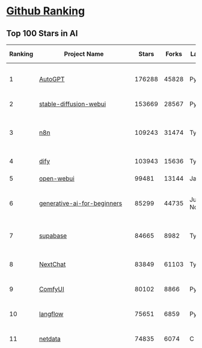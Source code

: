 [Github Ranking](../README.md)
==========

## Top 100 Stars in AI

| Ranking | Project Name | Stars | Forks | Language | Open Issues | Description | Last Commit |
| ------- | ------------ | ----- | ----- | -------- | ----------- | ----------- | ----------- |
| 1 | [AutoGPT](https://github.com/Significant-Gravitas/AutoGPT) | 176288 | 45828 | Python | 141 | AutoGPT is the vision of accessible AI for everyone, to use and to build on. Our mission is to provide the tools, so that you can focus on what matters. | 2025-06-20T02:02:35Z |
| 2 | [stable-diffusion-webui](https://github.com/AUTOMATIC1111/stable-diffusion-webui) | 153669 | 28567 | Python | 2348 | Stable Diffusion web UI | 2025-05-03T06:17:03Z |
| 3 | [n8n](https://github.com/n8n-io/n8n) | 109243 | 31474 | TypeScript | 610 | Fair-code workflow automation platform with native AI capabilities. Combine visual building with custom code, self-host or cloud, 400+ integrations. | 2025-06-19T22:47:37Z |
| 4 | [dify](https://github.com/langgenius/dify) | 103943 | 15636 | TypeScript | 668 | Production-ready platform for agentic workflow development. | 2025-06-20T02:34:49Z |
| 5 | [open-webui](https://github.com/open-webui/open-webui) | 99481 | 13144 | JavaScript | 153 | User-friendly AI Interface (Supports Ollama, OpenAI API, ...) | 2025-06-19T14:39:02Z |
| 6 | [generative-ai-for-beginners](https://github.com/microsoft/generative-ai-for-beginners) | 85299 | 44735 | Jupyter Notebook | 6 | 21 Lessons, Get Started Building with Generative AI  🔗 https://microsoft.github.io/generative-ai-for-beginners/ | 2025-06-16T03:31:07Z |
| 7 | [supabase](https://github.com/supabase/supabase) | 84665 | 8982 | TypeScript | 271 | The Postgres development platform. Supabase gives you a dedicated Postgres database to build your web, mobile, and AI applications. | 2025-06-20T03:38:29Z |
| 8 | [NextChat](https://github.com/ChatGPTNextWeb/NextChat) | 83849 | 61103 | TypeScript | 636 | ✨ Light and Fast AI Assistant. Support: Web \| iOS \| MacOS \| Android \|  Linux \| Windows | 2025-06-19T12:18:29Z |
| 9 | [ComfyUI](https://github.com/comfyanonymous/ComfyUI) | 80102 | 8866 | Python | 2352 | The most powerful and modular diffusion model GUI, api and backend with a graph/nodes interface. | 2025-06-19T22:50:07Z |
| 10 | [langflow](https://github.com/langflow-ai/langflow) | 75651 | 6859 | Python | 421 | Langflow is a powerful tool for building and deploying AI-powered agents and workflows. | 2025-06-19T22:26:48Z |
| 11 | [netdata](https://github.com/netdata/netdata) | 74835 | 6074 | C | 163 | The fastest path to AI-powered full stack observability, even for lean teams. | 2025-06-20T00:23:50Z |
| 12 | [funNLP](https://github.com/fighting41love/funNLP) | 74199 | 14881 | Python | 33 | 中英文敏感词、语言检测、中外手机/电话归属地/运营商查询、名字推断性别、手机号抽取、身份证抽取、邮箱抽取、中日文人名库、中文缩写库、拆字词典、词汇情感值、停用词、反动词表、暴恐词表、繁简体转换、英文模拟中文发音、汪峰歌词生成器、职业名称词库、同义词库、反义词库、否定词库、汽车品牌词库、汽车零件词库、连续英文切割、各种中文词向量、公司名字大全、古诗词库、IT词库、财经词库、成语词库、地名词库、历史名人词库、诗词词库、医学词库、饮食词库、法律词库、汽车词库、动物词库、中文聊天语料、中文谣言数据、百度中文问答数据集、句子相似度匹配算法集合、bert资源、文本生成&摘要相关工具、cocoNLP信息抽取工具、国内电话号码正则匹配、清华大学XLORE:中英文跨语言百科知识图谱、清华大学人工智能技术系列报告、自然语言生成、NLU太难了系列、自动对联数据及机器人、用户名黑名单列表、罪名法务名词及分类模型、微信公众号语料、cs224n深度学习自然语言处理课程、中文手写汉字识别、中文自然语言处理 语料/数据集、变量命名神器、分词语料库+代码、任务型对话英文数据集、ASR 语音数据集 + 基于深度学习的中文语音识别系统、笑声检测器、Microsoft多语言数字/单位/如日期时间识别包、中华新华字典数据库及api(包括常用歇后语、成语、词语和汉字)、文档图谱自动生成、SpaCy 中文模型、Common Voice语音识别数据集新版、神经网络关系抽取、基于bert的命名实体识别、关键词(Keyphrase)抽取包pke、基于医疗领域知识图谱的问答系统、基于依存句法与语义角色标注的事件三元组抽取、依存句法分析4万句高质量标注数据、cnocr：用来做中文OCR的Python3包、中文人物关系知识图谱项目、中文nlp竞赛项目及代码汇总、中文字符数据、speech-aligner: 从“人声语音”及其“语言文本”产生音素级别时间对齐标注的工具、AmpliGraph: 知识图谱表示学习(Python)库：知识图谱概念链接预测、Scattertext 文本可视化(python)、语言/知识表示工具：BERT & ERNIE、中文对比英文自然语言处理NLP的区别综述、Synonyms中文近义词工具包、HarvestText领域自适应文本挖掘工具（新词发现-情感分析-实体链接等）、word2word：(Python)方便易用的多语言词-词对集：62种语言/3,564个多语言对、语音识别语料生成工具：从具有音频/字幕的在线视频创建自动语音识别(ASR)语料库、构建医疗实体识别的模型（包含词典和语料标注）、单文档非监督的关键词抽取、Kashgari中使用gpt-2语言模型、开源的金融投资数据提取工具、文本自动摘要库TextTeaser: 仅支持英文、人民日报语料处理工具集、一些关于自然语言的基本模型、基于14W歌曲知识库的问答尝试--功能包括歌词接龙and已知歌词找歌曲以及歌曲歌手歌词三角关系的问答、基于Siamese bilstm模型的相似句子判定模型并提供训练数据集和测试数据集、用Transformer编解码模型实现的根据Hacker News文章标题自动生成评论、用BERT进行序列标记和文本分类的模板代码、LitBank：NLP数据集——支持自然语言处理和计算人文学科任务的100部带标记英文小说语料、百度开源的基准信息抽取系统、虚假新闻数据集、Facebook: LAMA语言模型分析，提供Transformer-XL/BERT/ELMo/GPT预训练语言模型的统一访问接口、CommonsenseQA：面向常识的英文QA挑战、中文知识图谱资料、数据及工具、各大公司内部里大牛分享的技术文档 PDF 或者 PPT、自然语言生成SQL语句（英文）、中文NLP数据增强（EDA）工具、英文NLP数据增强工具 、基于医药知识图谱的智能问答系统、京东商品知识图谱、基于mongodb存储的军事领域知识图谱问答项目、基于远监督的中文关系抽取、语音情感分析、中文ULMFiT-情感分析-文本分类-语料及模型、一个拍照做题程序、世界各国大规模人名库、一个利用有趣中文语料库 qingyun 训练出来的中文聊天机器人、中文聊天机器人seqGAN、省市区镇行政区划数据带拼音标注、教育行业新闻语料库包含自动文摘功能、开放了对话机器人-知识图谱-语义理解-自然语言处理工具及数据、中文知识图谱：基于百度百科中文页面-抽取三元组信息-构建中文知识图谱、masr: 中文语音识别-提供预训练模型-高识别率、Python音频数据增广库、中文全词覆盖BERT及两份阅读理解数据、ConvLab：开源多域端到端对话系统平台、中文自然语言处理数据集、基于最新版本rasa搭建的对话系统、基于TensorFlow和BERT的管道式实体及关系抽取、一个小型的证券知识图谱/知识库、复盘所有NLP比赛的TOP方案、OpenCLaP：多领域开源中文预训练语言模型仓库、UER：基于不同语料+编码器+目标任务的中文预训练模型仓库、中文自然语言处理向量合集、基于金融-司法领域(兼有闲聊性质)的聊天机器人、g2pC：基于上下文的汉语读音自动标记模块、Zincbase 知识图谱构建工具包、诗歌质量评价/细粒度情感诗歌语料库、快速转化「中文数字」和「阿拉伯数字」、百度知道问答语料库、基于知识图谱的问答系统、jieba_fast 加速版的jieba、正则表达式教程、中文阅读理解数据集、基于BERT等最新语言模型的抽取式摘要提取、Python利用深度学习进行文本摘要的综合指南、知识图谱深度学习相关资料整理、维基大规模平行文本语料、StanfordNLP 0.2.0：纯Python版自然语言处理包、NeuralNLP-NeuralClassifier：腾讯开源深度学习文本分类工具、端到端的封闭域对话系统、中文命名实体识别：NeuroNER vs. BertNER、新闻事件线索抽取、2019年百度的三元组抽取比赛：“科学空间队”源码、基于依存句法的开放域文本知识三元组抽取和知识库构建、中文的GPT2训练代码、ML-NLP - 机器学习(Machine Learning)NLP面试中常考到的知识点和代码实现、nlp4han:中文自然语言处理工具集(断句/分词/词性标注/组块/句法分析/语义分析/NER/N元语法/HMM/代词消解/情感分析/拼写检查、XLM：Facebook的跨语言预训练语言模型、用基于BERT的微调和特征提取方法来进行知识图谱百度百科人物词条属性抽取、中文自然语言处理相关的开放任务-数据集-当前最佳结果、CoupletAI - 基于CNN+Bi-LSTM+Attention 的自动对对联系统、抽象知识图谱、MiningZhiDaoQACorpus - 580万百度知道问答数据挖掘项目、brat rapid annotation tool: 序列标注工具、大规模中文知识图谱数据：1.4亿实体、数据增强在机器翻译及其他nlp任务中的应用及效果、allennlp阅读理解:支持多种数据和模型、PDF表格数据提取工具 、 Graphbrain：AI开源软件库和科研工具，目的是促进自动意义提取和文本理解以及知识的探索和推断、简历自动筛选系统、基于命名实体识别的简历自动摘要、中文语言理解测评基准，包括代表性的数据集&基准模型&语料库&排行榜、树洞 OCR 文字识别 、从包含表格的扫描图片中识别表格和文字、语声迁移、Python口语自然语言处理工具集(英文)、 similarity：相似度计算工具包，java编写、海量中文预训练ALBERT模型 、Transformers 2.0 、基于大规模音频数据集Audioset的音频增强 、Poplar：网页版自然语言标注工具、图片文字去除，可用于漫画翻译 、186种语言的数字叫法库、Amazon发布基于知识的人-人开放领域对话数据集 、中文文本纠错模块代码、繁简体转换 、 Python实现的多种文本可读性评价指标、类似于人名/地名/组织机构名的命名体识别数据集 、东南大学《知识图谱》研究生课程(资料)、. 英文拼写检查库 、 wwsearch是企业微信后台自研的全文检索引擎、CHAMELEON：深度学习新闻推荐系统元架构 、 8篇论文梳理BERT相关模型进展与反思、DocSearch：免费文档搜索引擎、 LIDA：轻量交互式对话标注工具 、aili - the fastest in-memory index in the East 东半球最快并发索引 、知识图谱车音工作项目、自然语言生成资源大全 、中日韩分词库mecab的Python接口库、中文文本摘要/关键词提取、汉字字符特征提取器 (featurizer)，提取汉字的特征（发音特征、字形特征）用做深度学习的特征、中文生成任务基准测评 、中文缩写数据集、中文任务基准测评 - 代表性的数据集-基准(预训练)模型-语料库-baseline-工具包-排行榜、PySS3：面向可解释AI的SS3文本分类器机器可视化工具 、中文NLP数据集列表、COPE - 格律诗编辑程序、doccano：基于网页的开源协同多语言文本标注工具 、PreNLP：自然语言预处理库、简单的简历解析器，用来从简历中提取关键信息、用于中文闲聊的GPT2模型：GPT2-chitchat、基于检索聊天机器人多轮响应选择相关资源列表(Leaderboards、Datasets、Papers)、(Colab)抽象文本摘要实现集锦(教程 、词语拼音数据、高效模糊搜索工具、NLP数据增广资源集、微软对话机器人框架 、 GitHub Typo Corpus：大规模GitHub多语言拼写错误/语法错误数据集、TextCluster：短文本聚类预处理模块 Short text cluster、面向语音识别的中文文本规范化、BLINK：最先进的实体链接库、BertPunc：基于BERT的最先进标点修复模型、Tokenizer：快速、可定制的文本词条化库、中文语言理解测评基准，包括代表性的数据集、基准(预训练)模型、语料库、排行榜、spaCy 医学文本挖掘与信息提取 、 NLP任务示例项目代码集、 python拼写检查库、chatbot-list - 行业内关于智能客服、聊天机器人的应用和架构、算法分享和介绍、语音质量评价指标(MOSNet, BSSEval, STOI, PESQ, SRMR)、 用138GB语料训练的法文RoBERTa预训练语言模型 、BERT-NER-Pytorch：三种不同模式的BERT中文NER实验、无道词典 - 有道词典的命令行版本，支持英汉互查和在线查询、2019年NLP亮点回顾、 Chinese medical dialogue data 中文医疗对话数据集 、最好的汉字数字(中文数字)-阿拉伯数字转换工具、 基于百科知识库的中文词语多词义/义项获取与特定句子词语语义消歧、awesome-nlp-sentiment-analysis - 情感分析、情绪原因识别、评价对象和评价词抽取、LineFlow：面向所有深度学习框架的NLP数据高效加载器、中文医学NLP公开资源整理 、MedQuAD：(英文)医学问答数据集、将自然语言数字串解析转换为整数和浮点数、Transfer Learning in Natural Language Processing (NLP) 、面向语音识别的中文/英文发音辞典、Tokenizers：注重性能与多功能性的最先进分词器、CLUENER 细粒度命名实体识别 Fine Grained Named Entity Recognition、 基于BERT的中文命名实体识别、中文谣言数据库、NLP数据集/基准任务大列表、nlp相关的一些论文及代码, 包括主题模型、词向量(Word Embedding)、命名实体识别(NER)、文本分类(Text Classificatin)、文本生成(Text Generation)、文本相似性(Text Similarity)计算等，涉及到各种与nlp相关的算法，基于keras和tensorflow 、Python文本挖掘/NLP实战示例、 Blackstone：面向非结构化法律文本的spaCy pipeline和NLP模型通过同义词替换实现文本“变脸” 、中文 预训练 ELECTREA 模型: 基于对抗学习 pretrain Chinese Model 、albert-chinese-ner - 用预训练语言模型ALBERT做中文NER 、基于GPT2的特定主题文本生成/文本增广、开源预训练语言模型合集、多语言句向量包、编码、标记和实现：一种可控高效的文本生成方法、 英文脏话大列表 、attnvis：GPT2、BERT等transformer语言模型注意力交互可视化、CoVoST：Facebook发布的多语种语音-文本翻译语料库，包括11种语言(法语、德语、荷兰语、俄语、西班牙语、意大利语、土耳其语、波斯语、瑞典语、蒙古语和中文)的语音、文字转录及英文译文、Jiagu自然语言处理工具 - 以BiLSTM等模型为基础，提供知识图谱关系抽取 中文分词 词性标注 命名实体识别 情感分析 新词发现 关键词 文本摘要 文本聚类等功能、用unet实现对文档表格的自动检测，表格重建、NLP事件提取文献资源列表 、 金融领域自然语言处理研究资源大列表、CLUEDatasetSearch - 中英文NLP数据集：搜索所有中文NLP数据集，附常用英文NLP数据集 、medical_NER - 中文医学知识图谱命名实体识别 、(哈佛)讲因果推理的免费书、知识图谱相关学习资料/数据集/工具资源大列表、Forte：灵活强大的自然语言处理pipeline工具集 、Python字符串相似性算法库、PyLaia：面向手写文档分析的深度学习工具包、TextFooler：针对文本分类/推理的对抗文本生成模块、Haystack：灵活、强大的可扩展问答(QA)框架、中文关键短语抽取工具 | 2024-05-10T07:38:24Z |
| 13 | [Deep-Live-Cam](https://github.com/hacksider/Deep-Live-Cam) | 71150 | 10157 | Python | 90 | real time face swap and one-click video deepfake with only a single image | 2025-06-17T13:12:37Z |
| 14 | [AppFlowy](https://github.com/AppFlowy-IO/AppFlowy) | 63960 | 4360 | Dart | 947 | Bring projects, wikis, and teams together with AI. AppFlowy is the AI collaborative workspace where you achieve more without losing control of your data. The leading open source Notion alternative. | 2025-06-17T05:39:19Z |
| 15 | [browser-use](https://github.com/browser-use/browser-use) | 63572 | 7212 | Python | 431 | 🌐 Make websites accessible for AI agents. Automate tasks online with ease. | 2025-06-19T23:21:57Z |
| 16 | [lobe-chat](https://github.com/lobehub/lobe-chat) | 62635 | 13028 | TypeScript | 775 | 🤯 Lobe Chat - an open-source, modern design AI chat framework. Supports multiple AI providers (OpenAI / Claude 4 / Gemini / DeepSeek / Ollama / Qwen), Knowledge Base (file upload / knowledge management / RAG ), Multi-Modal (Plugins / Artifacts / MCP) and thinking. One-click FREE deployment of your private ChatGPT/ Claude / DeepSeek application. | 2025-06-20T03:49:38Z |
| 17 | [system-prompts-and-models-of-ai-tools](https://github.com/x1xhlol/system-prompts-and-models-of-ai-tools) | 58842 | 17773 | None | 19 | FULL v0, Cursor, Manus, Same.dev, Lovable, Devin, Replit Agent, Windsurf Agent, VSCode Agent, Dia Browser & Trae AI (And other Open Sourced) System Prompts, Tools & AI Models. | 2025-06-18T05:23:36Z |
| 18 | [ragflow](https://github.com/infiniflow/ragflow) | 57125 | 5612 | Python | 2255 | RAGFlow is an open-source RAG (Retrieval-Augmented Generation) engine based on deep document understanding. | 2025-06-20T03:13:00Z |
| 19 | [MetaGPT](https://github.com/FoundationAgents/MetaGPT) | 56533 | 6778 | Python | 26 | 🌟 The Multi-Agent Framework: First AI Software Company, Towards Natural Language Programming | 2025-06-13T14:15:25Z |
| 20 | [awesome-mcp-servers](https://github.com/punkpeye/awesome-mcp-servers) | 55917 | 4254 | None | 26 | A collection of MCP servers. | 2025-06-19T03:53:19Z |
| 21 | [gpt-engineer](https://github.com/AntonOsika/gpt-engineer) | 54354 | 7174 | Python | 24 | CLI platform to experiment with codegen. Precursor to: https://lovable.dev | 2025-05-14T10:15:10Z |
| 22 | [ChatGPT](https://github.com/lencx/ChatGPT) | 53850 | 6123 | Rust | 807 | 🔮 ChatGPT Desktop Application (Mac, Windows and Linux) | 2024-08-29T17:58:11Z |
| 23 | [LLaMA-Factory](https://github.com/hiyouga/LLaMA-Factory) | 52619 | 6441 | Python | 491 | Unified Efficient Fine-Tuning of 100+ LLMs & VLMs (ACL 2024) | 2025-06-19T19:38:45Z |
| 24 | [meilisearch](https://github.com/meilisearch/meilisearch) | 51945 | 2079 | Rust | 196 | A lightning-fast search engine API bringing AI-powered hybrid search to your sites and applications. | 2025-06-19T09:02:00Z |
| 25 | [LLMs-from-scratch](https://github.com/rasbt/LLMs-from-scratch) | 51426 | 7496 | Jupyter Notebook | 8 | Implement a ChatGPT-like LLM in PyTorch from scratch, step by step | 2025-06-19T23:56:49Z |
| 26 | [autogen](https://github.com/microsoft/autogen) | 46199 | 7005 | Python | 387 | A programming framework for agentic AI 🤖 PyPi: autogen-agentchat Discord: https://aka.ms/autogen-discord Office Hour: https://aka.ms/autogen-officehour | 2025-06-19T03:50:02Z |
| 27 | [crawl4ai](https://github.com/unclecode/crawl4ai) | 45944 | 4370 | Python | 155 | 🚀🤖 Crawl4AI: Open-source LLM Friendly Web Crawler & Scraper. Don't be shy, join here: https://discord.gg/jP8KfhDhyN | 2025-06-18T17:05:57Z |
| 28 | [anything-llm](https://github.com/Mintplex-Labs/anything-llm) | 45487 | 4529 | JavaScript | 264 | The all-in-one Desktop & Docker AI application with built-in RAG, AI agents, No-code agent builder, MCP compatibility,  and more. | 2025-06-18T21:30:35Z |
| 29 | [awesome-llm-apps](https://github.com/Shubhamsaboo/awesome-llm-apps) | 44580 | 5022 | Python | 3 | Collection of awesome LLM apps with AI Agents and RAG using OpenAI, Anthropic, Gemini and opensource models. | 2025-06-20T02:40:13Z |
| 30 | [JeecgBoot](https://github.com/jeecgboot/JeecgBoot) | 43059 | 15396 | Java | 32 | 🔥集成完善AIGC应用的低代码平台，旨在帮助企业快速实现低代码开发和构建、部署个性化的 AI 应用。 前后端分离 SpringBoot，SpringCloud，Ant Design&Vue3，Mybatis，Shiro！强大的代码生成器让前后端代码一键生成，无需写任何代码! 成套AI大模型功能: AI模型管理、AI应用、知识库、AI流程编排、AI对话助手等； | 2025-06-13T07:56:40Z |
| 31 | [OpenBB](https://github.com/OpenBB-finance/OpenBB) | 42042 | 3786 | Python | 42 | Investment Research for Everyone, Everywhere. | 2025-06-15T05:50:42Z |
| 32 | [ClickHouse](https://github.com/ClickHouse/ClickHouse) | 41276 | 7398 | C++ | 4142 | ClickHouse® is a real-time analytics database management system | 2025-06-20T03:12:47Z |
| 33 | [kong](https://github.com/Kong/kong) | 41086 | 4939 | Lua | 68 | 🦍 The Cloud-Native API Gateway and AI Gateway. | 2025-06-19T10:51:12Z |
| 34 | [ailearning](https://github.com/apachecn/ailearning) | 41016 | 11568 | Python | 2 | AiLearning：数据分析+机器学习实战+线性代数+PyTorch+NLTK+TF2 | 2024-11-12T16:21:55Z |
| 35 | [ColossalAI](https://github.com/hpcaitech/ColossalAI) | 40976 | 4522 | Python | 428 | Making large AI models cheaper, faster and more accessible | 2025-06-19T07:14:29Z |
| 36 | [airflow](https://github.com/apache/airflow) | 40630 | 15181 | Python | 1158 | Apache Airflow - A platform to programmatically author, schedule, and monitor workflows | 2025-06-20T03:32:44Z |
| 37 | [Flowise](https://github.com/FlowiseAI/Flowise) | 40336 | 20678 | TypeScript | 533 | Build AI Agents, Visually | 2025-06-19T17:37:29Z |
| 38 | [firecrawl](https://github.com/mendableai/firecrawl) | 40258 | 3763 | TypeScript | 182 | 🔥 Turn entire websites into LLM-ready markdown or structured data. Scrape, crawl and extract with a single API. | 2025-06-19T14:59:46Z |
| 39 | [GitHubDaily](https://github.com/GitHubDaily/GitHubDaily) | 38542 | 4027 | None | 369 | 坚持分享 GitHub 上高质量、有趣实用的开源技术教程、开发者工具、编程网站、技术资讯。A list cool, interesting projects of GitHub. | 2025-03-20T08:54:47Z |
| 40 | [AI-For-Beginners](https://github.com/microsoft/AI-For-Beginners) | 38043 | 7137 | Jupyter Notebook | 24 | 12 Weeks, 24 Lessons, AI for All! | 2025-06-17T08:21:39Z |
| 41 | [quivr](https://github.com/QuivrHQ/quivr) | 38020 | 3645 | Python | 1 | Opiniated RAG for integrating GenAI in your apps 🧠   Focus on your product rather than the RAG. Easy integration in existing products with customisation!  Any LLM: GPT4, Groq, Llama. Any Vectorstore: PGVector, Faiss. Any Files. Anyway you want.  | 2025-06-19T13:03:05Z |
| 42 | [chatgpt-on-wechat](https://github.com/zhayujie/chatgpt-on-wechat) | 37782 | 9297 | Python | 292 | 基于大模型搭建的聊天机器人，同时支持 微信公众号、企业微信应用、飞书、钉钉 等接入，可选择ChatGPT/Claude/DeepSeek/文心一言/讯飞星火/通义千问/ Gemini/GLM-4/Kimi/LinkAI，能处理文本、语音和图片，访问操作系统和互联网，支持基于自有知识库进行定制企业智能客服。 | 2025-06-15T09:44:55Z |
| 43 | [photoprism](https://github.com/photoprism/photoprism) | 37683 | 2094 | Go | 426 | AI-Powered Photos App for the Decentralized Web 🌈💎✨ | 2025-06-19T23:25:34Z |
| 44 | [ray](https://github.com/ray-project/ray) | 37613 | 6491 | Python | 3812 | Ray is an AI compute engine. Ray consists of a core distributed runtime and a set of AI Libraries for accelerating ML workloads. | 2025-06-20T02:31:46Z |
| 45 | [upscayl](https://github.com/upscayl/upscayl) | 37491 | 1725 | TypeScript | 60 | 🆙 Upscayl - #1 Free and Open Source AI Image Upscaler for Linux, MacOS and Windows. | 2025-06-19T01:49:10Z |
| 46 | [Open-Assistant](https://github.com/LAION-AI/Open-Assistant) | 37383 | 3272 | Python | 228 | OpenAssistant is a chat-based assistant that understands tasks, can interact with third-party systems, and retrieve information dynamically to do so. | 2024-08-17T01:55:35Z |
| 47 | [MoneyPrinterTurbo](https://github.com/harry0703/MoneyPrinterTurbo) | 36901 | 5268 | Python | 162 | 利用AI大模型，一键生成高清短视频 Generate short videos with one click using AI LLM. | 2025-06-11T06:34:54Z |
| 48 | [ai-hedge-fund](https://github.com/virattt/ai-hedge-fund) | 36835 | 6384 | Python | 14 | An AI Hedge Fund Team | 2025-06-19T16:48:05Z |
| 49 | [MockingBird](https://github.com/babysor/MockingBird) | 36346 | 5253 | Python | 476 | 🚀AI拟声: 5秒内克隆您的声音并生成任意语音内容 Clone a voice in 5 seconds to generate arbitrary speech in real-time | 2024-11-15T05:00:29Z |
| 50 | [google-research](https://github.com/google-research/google-research) | 35806 | 8115 | Jupyter Notebook | 1051 | Google Research | 2025-06-18T20:05:18Z |
| 51 | [chatbox](https://github.com/chatboxai/chatbox) | 35363 | 3380 | TypeScript | 721 | User-friendly Desktop Client App for AI Models/LLMs (GPT, Claude, Gemini, Ollama...) | 2025-06-17T08:08:07Z |
| 52 | [mem0](https://github.com/mem0ai/mem0) | 34912 | 3488 | Python | 339 | Memory for AI Agents; Announcing OpenMemory MCP - local and secure memory management. | 2025-06-19T21:04:15Z |
| 53 | [aider](https://github.com/Aider-AI/aider) | 34551 | 3164 | Python | 891 | aider is AI pair programming in your terminal | 2025-06-19T21:56:39Z |
| 54 | [AgentGPT](https://github.com/reworkd/AgentGPT) | 34365 | 9441 | TypeScript | 129 | 🤖 Assemble, configure, and deploy autonomous AI Agents in your browser. | 2025-04-29T01:19:32Z |
| 55 | [gold-miner](https://github.com/xitu/gold-miner) | 34152 | 5043 | None | 8 | 🥇掘金翻译计划，可能是世界最大最好的英译中技术社区，最懂读者和译者的翻译平台： | 2024-04-17T09:44:37Z |
| 56 | [LocalAI](https://github.com/mudler/LocalAI) | 33290 | 2558 | Go | 457 | :robot: The free, Open Source alternative to OpenAI, Claude and others. Self-hosted and local-first. Drop-in replacement for OpenAI,  running on consumer-grade hardware. No GPU required. Runs gguf, transformers, diffusers and many more models architectures. Features: Generate Text, Audio, Video, Images, Voice Cloning, Distributed, P2P inference | 2025-06-19T20:42:39Z |
| 57 | [crewAI](https://github.com/crewAIInc/crewAI) | 33126 | 4452 | Python | 53 | Framework for orchestrating role-playing, autonomous AI agents. By fostering collaborative intelligence, CrewAI empowers agents to work together seamlessly, tackling complex tasks. | 2025-06-19T20:21:16Z |
| 58 | [gpt-pilot](https://github.com/Pythagora-io/gpt-pilot) | 32835 | 3349 | Python | 235 | The first real AI developer | 2025-03-04T06:26:32Z |
| 59 | [mindsdb](https://github.com/mindsdb/mindsdb) | 32419 | 5330 | Python | 121 | AI's query engine - Platform for building AI that can answer questions over large scale federated data. - The only MCP Server you'll ever need | 2025-06-19T23:51:36Z |
| 60 | [docling](https://github.com/docling-project/docling) | 32327 | 2078 | Python | 386 | Get your documents ready for gen AI | 2025-06-20T03:06:42Z |
| 61 | [spaCy](https://github.com/explosion/spaCy) | 31791 | 4516 | Python | 157 | 💫 Industrial-strength Natural Language Processing (NLP) in Python | 2025-05-28T15:28:05Z |
| 62 | [ruoyi-vue-pro](https://github.com/YunaiV/ruoyi-vue-pro) | 31658 | 6821 | Java | 19 | 🔥 官方推荐 🔥 RuoYi-Vue 全新 Pro 版本，优化重构所有功能。基于 Spring Boot + MyBatis Plus + Vue & Element 实现的后台管理系统 + 微信小程序，支持 RBAC 动态权限、数据权限、SaaS 多租户、Flowable 工作流、三方登录、支付、短信、商城、CRM、ERP、AI 大模型等功能。你的 ⭐️ Star ⭐️，是作者生发的动力！ | 2025-06-18T08:04:08Z |
| 63 | [nacos](https://github.com/alibaba/nacos) | 31628 | 13056 | Java | 265 | an easy-to-use dynamic service discovery, configuration and service management platform for building AI cloud native applications. | 2025-06-16T11:17:14Z |
| 64 | [chatbot-ui](https://github.com/mckaywrigley/chatbot-ui) | 31583 | 9029 | TypeScript | 171 | AI chat for any model. | 2024-08-03T00:38:07Z |
| 65 | [fabric](https://github.com/danielmiessler/fabric) | 31571 | 3279 | JavaScript | 197 | Fabric is an open-source framework for augmenting humans using AI. It provides a modular system for solving specific problems using a crowdsourced set of AI prompts that can be used anywhere. | 2025-06-19T21:48:08Z |
| 66 | [fairseq](https://github.com/facebookresearch/fairseq) | 31549 | 6542 | Python | 1182 | Facebook AI Research Sequence-to-Sequence Toolkit written in Python. | 2025-06-10T21:41:39Z |
| 67 | [tabby](https://github.com/TabbyML/tabby) | 31483 | 1503 | Rust | 192 | Self-hosted AI coding assistant | 2025-06-11T11:40:51Z |
| 68 | [cursor-free-vip](https://github.com/yeongpin/cursor-free-vip) | 30515 | 3844 | Python | 477 | [Support 0.49.x]（Reset Cursor AI MachineID & Bypass Higher Token Limit） Cursor Ai ，自动重置机器ID ， 免费升级使用Pro功能: You've reached your trial request limit. / Too many free trial accounts used on this machine. Please upgrade to pro. We have this limit in place to prevent abuse. Please let us know if you believe this is a mistake. | 2025-06-18T02:18:31Z |
| 69 | [netron](https://github.com/lutzroeder/netron) | 30486 | 2922 | JavaScript | 20 | Visualizer for neural network, deep learning and machine learning models | 2025-06-19T16:19:45Z |
| 70 | [cursor](https://github.com/cursor/cursor) | 30404 | 1936 | None | 1822 | The AI Code Editor | 2024-10-13T19:23:26Z |
| 71 | [khoj](https://github.com/khoj-ai/khoj) | 30362 | 1720 | Python | 75 | Your AI second brain. Self-hostable. Get answers from the web or your docs. Build custom agents, schedule automations, do deep research. Turn any online or local LLM into your personal, autonomous AI (gpt, claude, gemini, llama, qwen, mistral). Get started - free. | 2025-06-20T00:45:54Z |
| 72 | [AI-Expert-Roadmap](https://github.com/AMAI-GmbH/AI-Expert-Roadmap) | 29966 | 2530 | JavaScript | 19 | Roadmap to becoming an Artificial Intelligence Expert in 2022 | 2023-12-31T02:20:16Z |
| 73 | [roop](https://github.com/s0md3v/roop) | 29938 | 6794 | Python | 0 | one-click face swap | 2024-08-19T12:57:17Z |
| 74 | [pytorch-lightning](https://github.com/Lightning-AI/pytorch-lightning) | 29647 | 3515 | Python | 950 | Pretrain, finetune ANY AI model of ANY size on multiple GPUs, TPUs with zero code changes. | 2025-06-19T17:36:07Z |
| 75 | [Mr.-Ranedeer-AI-Tutor](https://github.com/JushBJJ/Mr.-Ranedeer-AI-Tutor) | 29566 | 3382 | None | 13 | A GPT-4 AI Tutor Prompt for customizable personalized learning experiences. | 2025-06-14T06:58:48Z |
| 76 | [exo](https://github.com/exo-explore/exo) | 28526 | 1806 | Python | 350 | Run your own AI cluster at home with everyday devices 📱💻 🖥️⌚ | 2025-03-21T22:23:32Z |
| 77 | [agno](https://github.com/agno-agi/agno) | 28506 | 3629 | Python | 63 | Full-stack framework for building Multi-Agent Systems with memory, knowledge and reasoning. | 2025-06-20T03:00:03Z |
| 78 | [Jobs_Applier_AI_Agent_AIHawk](https://github.com/feder-cr/Jobs_Applier_AI_Agent_AIHawk) | 28326 | 4272 | Python | 11 | AIHawk aims to easy job hunt process by automating the job application process. Utilizing artificial intelligence, it enables users to apply for multiple jobs in a tailored way. | 2025-05-28T13:24:12Z |
| 79 | [ai-agents-for-beginners](https://github.com/microsoft/ai-agents-for-beginners) | 27412 | 7450 | Jupyter Notebook | 7 | 11 Lessons to Get Started Building AI Agents | 2025-06-17T09:01:08Z |
| 80 | [so-vits-svc](https://github.com/svc-develop-team/so-vits-svc) | 27268 | 5010 | Python | 21 | SoftVC VITS Singing Voice Conversion | 2023-11-11T13:11:31Z |
| 81 | [continue](https://github.com/continuedev/continue) | 27216 | 2995 | TypeScript | 891 | ⏩ Create, share, and use custom AI code assistants with our open-source IDE extensions and hub of models, rules, prompts, docs, and other building blocks | 2025-06-20T02:35:24Z |
| 82 | [LibreChat](https://github.com/danny-avila/LibreChat) | 26964 | 4770 | TypeScript | 160 | Enhanced ChatGPT Clone: Features Agents, DeepSeek, Anthropic, AWS, OpenAI, Assistants API, Azure, Groq, o1, GPT-4o, Mistral, OpenRouter, Vertex AI, Gemini, Artifacts, AI model switching, message search, Code Interpreter, langchain, DALL-E-3, OpenAPI Actions, Functions, Secure Multi-User Auth, Presets, open-source for self-hosting. Active project. | 2025-06-20T02:55:50Z |
| 83 | [Folo](https://github.com/RSSNext/Folo) | 26710 | 1160 | TypeScript | 180 | 🧡 Follow everything in one place | 2025-06-20T01:39:09Z |
| 84 | [llm-app](https://github.com/pathwaycom/llm-app) | 26235 | 643 | Jupyter Notebook | 5 | Ready-to-run cloud templates for RAG, AI pipelines, and enterprise search with live data. 🐳Docker-friendly.⚡Always in sync with Sharepoint, Google Drive, S3, Kafka, PostgreSQL, real-time data APIs, and more. | 2025-05-16T07:58:43Z |
| 85 | [nx](https://github.com/nrwl/nx) | 26071 | 2540 | TypeScript | 634 | An AI-first build platform that connects everything from your editor to CI. Helping you deliver fast, without breaking things. | 2025-06-20T03:41:28Z |
| 86 | [generative-models](https://github.com/Stability-AI/generative-models) | 26043 | 2895 | Python | 267 | Generative Models by Stability AI | 2025-05-20T14:53:33Z |
| 87 | [qlib](https://github.com/microsoft/qlib) | 25529 | 3914 | Python | 241 | Qlib is an AI-oriented Quant investment platform that aims to use AI tech to empower Quant Research, from exploring ideas to implementing productions. Qlib supports diverse ML modeling paradigms, including supervised learning, market dynamics modeling, and RL, and is now equipped with https://github.com/microsoft/RD-Agent to automate R&D process. | 2025-05-29T07:18:13Z |
| 88 | [composio](https://github.com/ComposioHQ/composio) | 25518 | 4424 | Python | 42 | Composio equips your AI agents & LLMs with 100+ high-quality integrations via function calling | 2025-06-20T03:31:24Z |
| 89 | [InvokeAI](https://github.com/invoke-ai/InvokeAI) | 25331 | 2588 | TypeScript | 727 | Invoke is a leading creative engine for Stable Diffusion models, empowering professionals, artists, and enthusiasts to generate and create visual media using the latest AI-driven technologies. The solution offers an industry leading WebUI, and serves as the foundation for multiple commercial products. | 2025-06-20T03:42:39Z |
| 90 | [Genesis](https://github.com/Genesis-Embodied-AI/Genesis) | 25301 | 2276 | Python | 104 | A generative world for general-purpose robotics & embodied AI learning. | 2025-06-18T15:34:05Z |
| 91 | [semantic-kernel](https://github.com/microsoft/semantic-kernel) | 25099 | 3973 | C# | 427 | Integrate cutting-edge LLM technology quickly and easily into your apps | 2025-06-19T23:59:10Z |
| 92 | [FastGPT](https://github.com/labring/FastGPT) | 24798 | 6390 | TypeScript | 546 | FastGPT is a knowledge-based platform built on the LLMs, offers a comprehensive suite of out-of-the-box capabilities such as data processing, RAG retrieval, and visual AI workflow orchestration, letting you easily develop and deploy complex question-answering systems without the need for extensive setup or configuration. | 2025-06-20T03:40:10Z |
| 93 | [PDFMathTranslate](https://github.com/Byaidu/PDFMathTranslate) | 24786 | 2138 | Python | 112 | PDF scientific paper translation with preserved formats - 基于 AI 完整保留排版的 PDF 文档全文双语翻译，支持 Google/DeepL/Ollama/OpenAI 等服务，提供 CLI/GUI/MCP/Docker/Zotero | 2025-06-16T10:00:22Z |
| 94 | [kratos](https://github.com/go-kratos/kratos) | 24481 | 4087 | Go | 17 | Your ultimate Go microservices framework for the cloud-native era. | 2025-06-01T18:48:42Z |
| 95 | [modular](https://github.com/modular/modular) | 24290 | 2623 | Mojo | 688 | The Modular Platform (includes MAX & Mojo) | 2025-06-19T14:19:36Z |
| 96 | [qdrant](https://github.com/qdrant/qdrant) | 24241 | 1662 | Rust | 329 | Qdrant - High-performance, massive-scale Vector Database and Vector Search Engine for the next generation of AI. Also available in the cloud https://cloud.qdrant.io/ | 2025-06-20T00:09:16Z |
| 97 | [500-AI-Machine-learning-Deep-learning-Computer-vision-NLP-Projects-with-code](https://github.com/ashishpatel26/500-AI-Machine-learning-Deep-learning-Computer-vision-NLP-Projects-with-code) | 24172 | 5758 | None | 42 | 500 AI Machine learning Deep learning Computer vision NLP Projects with code | 2024-07-26T13:06:49Z |
| 98 | [Warp](https://github.com/warpdotdev/Warp) | 23755 | 471 | None | 2957 | Warp is a modern, Rust-based terminal with AI built in so you and your team can build great software, faster. | 2025-05-16T13:30:24Z |
| 99 | [facefusion](https://github.com/facefusion/facefusion) | 23433 | 3656 | Python | 0 | Industry leading face manipulation platform | 2025-06-19T06:54:32Z |
| 100 | [frigate](https://github.com/blakeblackshear/frigate) | 23412 | 2188 | TypeScript | 107 | NVR with realtime local object detection for IP cameras | 2025-06-19T22:51:04Z |

